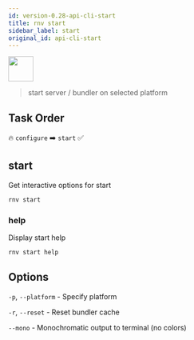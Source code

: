 ```yaml
---
id: version-0.28-api-cli-start
title: rnv start
sidebar_label: start
original_id: api-cli-start
---
```


<img src="https://renative.org/img/ic_cli.png" width=50 height=50 />

> start server / bundler on selected platform

## Task Order

🔥 `configure` ➡️ `start` ✅

## start

Get interactive options for start

```bash
rnv start
```

### help

Display start help

```bash
rnv start help
```

## Options

`-p`, `--platform` - Specify platform

`-r`, `--reset` - Reset bundler cache

`--mono` - Monochromatic output to terminal (no colors)
